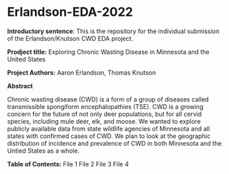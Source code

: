 # Erlandson-EDA-2022

**Introductory sentence**: This is the repository for the individual submission of the Erlandson/Knutson CWD EDA project.

**Prodject title:** Exploring Chronic Wasting Disease in Minnesota and the United States

**Project Authors:** Aaron Erlandson, Thomas Knutson

**Abstract**

Chronic wasting disease (CWD) is a form of a group of diseases called transmissible spongiform encephalopathies (TSE). CWD is a growing concern for the future of not only deer populations, but for all cervid species, including mule deer, elk, and moose. We wanted to explore publicly available data from state wildlife agencies of Minnesota and all states with confirmed cases of CWD. We plan to look at the geographic distribution of incidence and prevalence of CWD in both Minnesota and the Untied States as a whole.

**Table of Contents:** File 1 File 2 File 3 File 4
